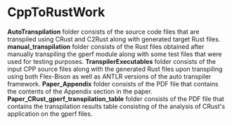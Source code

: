 # CppToRustWork

**AutoTranspilation** folder consists of the source code files that are transpiled using CRust and C2Rust along with generated target Rust files.
**manual_transpilation** folder consists of the Rust files obtained after manually transpiling the gperf module along with some test files that were used for testing purposes.
**TranspilerExecutables** folder consists of the input CPP source files along with the generated Rust files upon transpiling using both Flex-Bison as well as ANTLR versions of the auto transpiler framework.
**Paper_Appendix** folder consists of the PDF file that contains the contents of the Appendix section in the paper.
**Paper_CRust_gperf_transpilation_table** folder consists of the PDF file that contains the transpilation results table consisting of the analysis of CRust's application on the gperf files.
